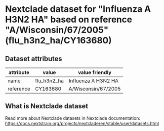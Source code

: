 # Nextclade dataset for "Influenza A H3N2 HA" based on reference "A/Wisconsin/67/2005" (flu_h3n2_ha/CY163680)


## Dataset attributes

| attribute            | value                | value friendly                           |
| -------------------- | -------------------- | ---------------------------------------- |
| name                 | flu_h3n2_ha          | Influenza A H3N2 HA                      |
| reference            | CY163680             | A/Wisconsin/67/2005                      |


## What is Nextclade dataset

Read more about Nextclade datasets in Nextclade documentation: https://docs.nextstrain.org/projects/nextclade/en/stable/user/datasets.html
